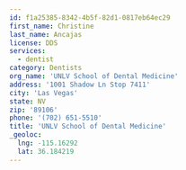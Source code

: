 ```yaml
---
id: f1a25385-8342-4b5f-82d1-0817eb64ec29
first_name: Christine
last_name: Ancajas
license: DDS
services:
  - dentist
category: Dentists
org_name: 'UNLV School of Dental Medicine'
address: '1001 Shadow Ln Stop 7411'
city: 'Las Vegas'
state: NV
zip: '89106'
phone: '(702) 651-5510'
title: 'UNLV School of Dental Medicine'
_geoloc:
  lng: -115.16292
  lat: 36.184219
---
```

